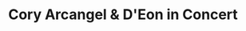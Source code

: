 ---
ee_id_show: '4225'
title: Cory Arcangel & D'Eon in Concert
url: cory-arcangel-and-deon-in-concert
live_url:
year: '2014'
venue: The Metropolitan Museum of Art
state_country: New York
type:
dates:
pitch: Release party for my LP 24 Dances For the Electric Piano. Double header w/
  me and one of my favz D’Eon. D’Eon played his own harpsichord compositions, then
  my piano suite on an M1. There was also an Arcangel Surfware merch table in an antiquities
  room. :-)
ps:
imgs: 24-dances-2013-220-MET-01-database-ih.jpg,24-dances-2013-220-MET-15-database-ih.jpg,24-dances-2013-220-MET-18-database-ih.jpg,24-dances-2013-220-MET-17-database-ih.jpg,24-dances-2013-220-MET-19-database-ih.jpg,24-dances-2013-220-MET-22-database-ih.jpg,24-dances-2013-220-MET-23-database-ih.jpg
things: "[4138] [2013-115-24-Dances-For-The-Electric-Piano] 2013-015 24 Dances For
  The Electric Piano (SRF-001),[4139] [2013-219-24-dances-for-the-electric-piano-long-sleeve-silkscreened-t-shirt]
  2013-219 24 Dances For The Electric Piano Long-Sleeve Silkscreened T-Shirt (SRF-012),[4140]
  [2013-221-24-dances-for-electric-piano-drawing-srf-013] 2013-221 24 Dances for Electric
  Piano (Drawing) (SRF-013),[4194] [2013-218-24-dances-for-the-electric-piano] 2013-218
  24 Dances For The Electric Piano (Composition),[4222] [2013-220-dances-for-electric-piano-performance]
  2013-220 Dances for Electric Piano (Performance)"
status:
layout: shows
---